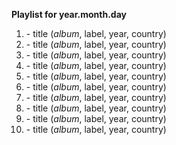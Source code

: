 **Playlist for year.month.day**

1. []() - title (_album_, label, year, country)
2. []() - title (_album_, label, year, country)
3. []() - title (_album_, label, year, country)
4. []() - title (_album_, label, year, country)
5. []() - title (_album_, label, year, country)
6. []() - title (_album_, label, year, country)
7. []() - title (_album_, label, year, country)
8. []() - title (_album_, label, year, country)
9. []() - title (_album_, label, year, country)
10. []() - title (_album_, label, year, country)
